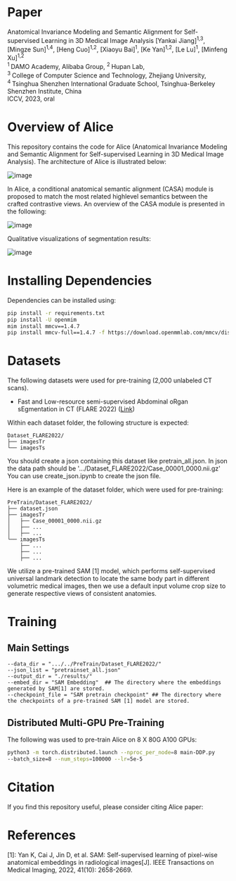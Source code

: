 # Paper
Anatomical Invariance Modeling and Semantic Alignment for Self-supervised Learning in 3D Medical Image Analysis
[Yankai Jiang]<sup>1,3</sup>, [Mingze Sun]<sup>1,4</sup>, [Heng Cuo]<sup>1,2</sup>,  [Xiaoyu Bai]<sup>1</sup>, [Ke Yan]<sup>1,2</sup>, [Le Lu]<sup>1</sup>, [Minfeng Xu]<sup>1,2</sup> <br/>
<sup>1 </sup>DAMO Academy, Alibaba Group,   <sup>2 </sup>Hupan Lab,  <br/>
<sup>3 </sup>College of Computer Science and Technology, Zhejiang University, <br/>
<sup>4 </sup>Tsinghua Shenzhen International Graduate School, Tsinghua-Berkeley Shenzhen Institute, China <br/>
ICCV, 2023, oral <br/>

# Overview of Alice
This repository contains the code for Alice (Anatomical Invariance Modeling and Semantic Alignment for Self-supervised Learning in 3D Medical Image Analysis). The architecture of Alice is illustrated below:

![image](./assets/Figure2.png)

In Alice, a conditional anatomical semantic alignment (CASA) module is proposed to match the most related highlevel semantics between the crafted contrastive views. An overview of the CASA module is presented in the following:

![image](./assets/Figure3.png)

Qualitative visualizations of segmentation results:

![image](./assets/Figure4.png)


# Installing Dependencies
Dependencies can be installed using:
``` bash
pip install -r requirements.txt
pip install -U openmim
mim install mmcv==1.4.7
pip install mmcv-full==1.4.7 -f https://download.openmmlab.com/mmcv/dist/cu102/torch1.9/index.html
```

# Datasets

The following datasets were used for pre-training (2,000 unlabeled CT scans). 

- Fast and Low-resource semi-supervised Abdominal oRgan sEgmentation in CT (FLARE 2022) ([Link](https://flare22.grand-challenge.org/))


Within each dataset folder, the following structure is expected:

    Dataset_FLARE2022/
    ├── imagesTr
    └── imagesTs

You should create a json containing this dataset like pretrain_all.json.
In json the data path should be '.../Dataset_FLARE2022/Case_00001_0000.nii.gz'
You can use create_json.ipynb to create the json file.

Here is an example of the dataset folder, which were used for pre-training:

    PreTrain/Dataset_FLARE2022/
    ├── dataset.json
    ├── imagesTr
    │   ├── Case_00001_0000.nii.gz
    │   ├── ...
    │   ├── ...
    └── imagesTs
        ├── ...
        ├── ...
        ├── ...

We utilize a pre-trained SAM [1] model, which performs self-supervised universal landmark detection to locate the same
body part in different volumetric medical images, then we use a default input volume crop size to generate respective views of consistent anatomies.

# Training

## Main Settings
```
--data_dir = ".../../PreTrain/Dataset_FLARE2022/"
--json_list = "pretrainset_all.json"
--output_dir = "./results/"
--embed_dir = "SAM Embedding"  ## The directory where the embeddings generated by SAM[1] are stored.
--checkpoint_file = "SAM pretrain checkpoint" ## The directory where the checkpoints of a pre-trained SAM [1] model are stored.
```

## Distributed Multi-GPU Pre-Training

The following was used to pre-train Alice on 8 X 80G A100 GPUs:

```bash
python3 -m torch.distributed.launch --nproc_per_node=8 main-DDP.py
--batch_size=8 --num_steps=100000 --lr=5e-5
```

# Citation
If you find this repository useful, please consider citing Alice paper:


# References
[1]: Yan K, Cai J, Jin D, et al. SAM: Self-supervised learning of pixel-wise anatomical embeddings in radiological images[J]. IEEE Transactions on Medical Imaging, 2022, 41(10): 2658-2669.
